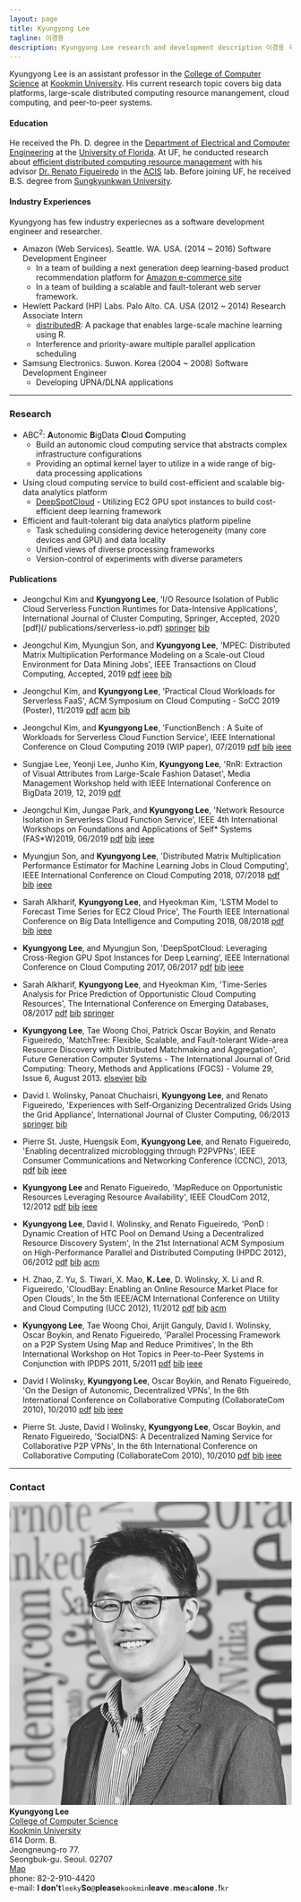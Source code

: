 ```yaml
---
layout: page
title: Kyungyong Lee
tagline: 이경용
description: Kyungyong Lee research and development description 이경용 국민대 컴퓨터공학부
---
```


Kyungyong Lee is an assistant professor in the [College of Computer Science](http://cs.kookmin.ac.kr) at [Kookmin University](http://www.kookmin.ac.kr/home.php). His current research topic covers big data platforms, large-scale distributed computing resource manangement, cloud computing, and peer-to-peer systems. 

#### Education
He received the Ph. D. degree in the [Department of Electrical and Computer Engineering](https://www.ece.ufl.edu/) at the [University of Florida](http://www.ufl.edu/). At UF, he conducted research about [efficient distributed computing resource management](http://search.proquest.com/docview/1671724902) with his advisor [Dr. Renato Figueiredo](https://www.acis.ufl.edu/people/renatof) in the [ACIS](https://www.acis.ufl.edu/) lab. Before joining UF, he received B.S. degree from [Sungkyunkwan University](http://www.skku.edu/).


#### Industry Experiences
Kyungyong has few industry experiecnes as a software development engineer and researcher.

* Amazon (Web Services). Seattle. WA. USA. (2014 ~ 2016) Software Development Engineer
  * In a team of building a next generation deep learning-based product recommendation platform for [Amazon e-commerce site](https://www.amazon.com/)
  * In a team of building a scalable and fault-tolerant web server framework.
* Hewlett Packard (HP) Labs. Palo Alto. CA. USA (2012 ~ 2014) Research Associate Intern
  * [distributedR](https://github.com/vertica/distributedR): A package that enables large-scale machine learning using R.
  * Interference and priority-aware multiple parallel application scheduling
* Samsung Electronics. Suwon. Korea (2004 ~ 2008) Software Development Engineer
  * Developing UPNA/DLNA applications

---

### Research <a name="research"></a>

* ABC<sup>2</sup>: **A**utonomic **B**igData **C**loud **C**omputing
  * Build an autonomic cloud computing service that abstracts complex infrastructure configurations
  * Providing an optimal kernel layer to utilize in a wide range of big-data processing applications
* Using cloud computing service to build cost-efficient and scalable big-data analytics platform
  * [DeepSpotCloud](http://bigdata.cs.kookmin.ac.kr/research/deep-spot-cloud/) - Utilizing EC2 GPU spot instances to build cost-efficient deep learning framework
* Efficient and fault-tolerant big data analytics platform pipeline
  * Task scheduling considering device heterogeneity (many core devices and GPU) and data locality
  * Unified views of diverse processing frameworks
  * Version-control of experiments with diverse parameters

#### Publications <a name="publication"></a>
* Jeongchul Kim and **Kyungyong Lee**, 'I/O Resource Isolation of Public Cloud Serverless Function Runtimes for Data-Intensive Applications', International Journal of Cluster Computing, Springer, Accepted, 2020 [pdf](/                publications/serverless-io.pdf) [springer]() [bib](/publications/serverless-io.bib)

* Jeongchul Kim, Myungjun Son, and **Kyungyong Lee**, 'MPEC: Distributed Matrix Multiplication Performance Modeling on a Scale-out Cloud Environment for Data Mining Jobs', IEEE Transactions on Cloud Computing, Accepted, 2019 [pdf](/publications/mpec-tcc.pdf) [ieee](https://ieeexplore.ieee.org/document/8887190) [bib](/publications/mpec-tcc.bib)

* Jeongchul Kim, and **Kyungyong Lee**, 'Practical Cloud Workloads for Serverless FaaS', ACM Symposium on Cloud Computing - SoCC 2019 (Poster), 11/2019 [pdf](/publications/functionbench-socc.pdf) [acm](https://dl.acm.org/citation.cfm?id=3357223.3365439) [bib](/publications/functionbench-socc.bib)

* Jeongchul Kim, and **Kyungyong Lee**, 'FunctionBench : A Suite of Workloads for Serverless Cloud Function Service', IEEE International Conference on Cloud Computing 2019 (WIP paper), 07/2019 [pdf](/publications/function_workload.pdf) [bib](/publications/functionbench-cloud.bib) [ieee](https://ieeexplore.ieee.org/abstract/document/8814583)

* Sungjae Lee, Yeonji Lee, Junho Kim, **Kyungyong Lee**, 'RnR: Extraction of Visual Attributes from Large-Scale Fashion Dataset', Media Management Workshop held with IEEE International Conference on BigData 2019, 12, 2019 [pdf](/publications/bigdata-media-workshop-2019.pdf)

* Jeongchul Kim, Jungae Park, and **Kyungyong Lee**, 'Network Resource Isolation in Serverless Cloud Function Service', IEEE 4th International Workshops on Foundations and Applications of Self\* Systems (FAS\*W)2019, 06/2019 [pdf](/publications/serverless_function_analyze.pdf) [bib](/publications/faas-network-eval.bib) [ieee](https://ieeexplore.ieee.org/abstract/document/8791958)


* Myungjun Son, and **Kyungyong Lee**, 'Distributed Matrix Multiplication Performance Estimator for Machine Learning Jobs in Cloud Computing', IEEE International Conference on Cloud Computing 2018, 07/2018 [pdf](/publications/cloud_2018.pdf) [bib](/publications/mm-prediction.bib) [ieee](https://ieeexplore.ieee.org/document/8457857)

* Sarah Alkharif, **Kyungyong Lee**, and Hyeokman Kim, 'LSTM Model to Forecast Time Series for EC2 Cloud Price', The Fourth IEEE International Conference on Big Data Intelligence and Computing 2018, 08/2018 [pdf](/publications/sara-datacom.pdf) [bib](/publications/lstm-price-predict.bib) [ieee](https://ieeexplore.ieee.org/document/8512022)

* **Kyungyong Lee**, and Myungjun Son, 'DeepSpotCloud: Leveraging Cross-Region GPU Spot Instances for Deep Learning', IEEE International Conference on Cloud Computing 2017, 06/2017 [pdf](/publications/deep-spot-cloud.pdf) [bib](/publications/deep-spot-cloud.bib) [ieee](https://ieeexplore.ieee.org/document/8030577)

* Sarah Alkharif, **Kyungyong Lee**, and Hyeokman Kim, 'Time-Series Analysis for Price Prediction of Opportunistic Cloud Computing Resources', The International Conference on Emerging Databases, 08/2017 [pdf](/publications/spot-price-prediction.pdf) [bib](/publications/spot-price-prediction.bib) [springer](https://link.springer.com/chapter/10.1007/978-981-10-6520-0_23)

* **Kyungyong Lee**, Tae Woong Choi, Patrick Oscar Boykin, and Renato Figueiredo, 'MatchTree: Flexible, Scalable, and Fault-tolerant Wide-area Resource Discovery with Distributed Matchmaking and Aggregation',
Future Generation Computer Systems - The International Journal of Grid Computing: Theory, Methods and Applications (FGCS) - Volume 29, Issue 6, August 2013. [elsevier](http://authors.elsevier.com/sd/article/S0167739X12001653)  [bib](/publications/matchtree.bib)

* David I. Wolinsky, Panoat Chuchaisri, **Kyungyong Lee**, and Renato Figueiredo, 'Experiences with Self-Organizing Decentralized Grids Using the Grid Appliance', International  Journal of Cluster Computing, 06/2013 [springer](http://www.springerlink.com/content/j1677u2qx2n88r62/) [bib](/publications/ga.bib) 

* Pierre St. Juste, Huengsik Eom, **Kyungyong Lee**, and Renato Figueiredo, 'Enabling decentralized microblogging through P2PVPNs', IEEE Consumer Communications and Networking Conference (CCNC), 2013, [pdf](/publications/ccnc_p2p.pdf) [bib](/publications/ccnc_p2p.bib) [ieee](https://ieeexplore.ieee.org/document/6488465)

* **Kyungyong Lee** and Renato Figueiredo, 'MapReduce on Opportunistic Resources Leveraging Resource Availability', IEEE CloudCom 2012, 12/2012 [pdf](/publications/mr_opprt.pdf) [bib](/publications/mr_opprt.bib) [ieee](https://ieeexplore.ieee.org/document/6427554)

* **Kyungyong Lee**, David I. Wolinsky, and Renato Figueiredo,
'PonD : Dynamic Creation of HTC Pool on Demand Using a Decentralized Resource Discovery System', In the 21st International ACM Symposium on High-Performance Parallel and Distributed Computing (HPDC 2012), 06/2012 [pdf](/publications/pond.pdf) [bib](/publications/pond.bib) [acm](https://dl.acm.org/citation.cfm?id=2287105)

* H. Zhao, Z. Yu, S. Tiwari, X. Mao, **K. Lee**, D. Wolinsky, X. Li and R. Figueiredo, 'CloudBay: Enabling an Online Resource Market Place for Open Clouds', In the 5th IEEE/ACM International Conference on Utility and Cloud Computing (UCC 2012), 11/2012 [pdf](/publications/cloudbay.pdf) [bib](/publications/cloudbay.bib) [acm](https://dl.acm.org/citation.cfm?id=2415689.2415714)

* **Kyungyong Lee**, Tae Woong Choi, Arijit Ganguly, David I. Wolinsky, Oscar Boykin, and Renato Figueiredo, 'Parallel Processing Framework on a P2P System Using Map and Reduce Primitives', In the 8th International Workshop on Hot Topics in Peer-to-Peer Systems in Conjunction with IPDPS 2011, 5/2011 [pdf](/publications/mapreduce_p2p.pdf) [bib](/publications/mapreduce_p2p.bib) [ieee](https://ieeexplore.ieee.org/document/6008959)

* David I Wolinsky, **Kyungyong Lee**, Oscar Boykin, and Renato Figueiredo, 'On the Design of Autonomic, Decentralized VPNs', In the 6th International Conference on Collaborative Computing (CollaborateCom 2010), 10/2010 [pdf](/publications/david1.pdf) [bib](/publications/david1.bib) [ieee](https://ieeexplore.ieee.org/document/5767040)

* Pierre St. Juste, David I Wolinsky, **Kyungyong Lee**, Oscar Boykin, and Renato Figueiredo, 'SocialDNS: A Decentralized Naming Service for Collaborative P2P VPNs', In the 6th International Conference on Collaborative Computing (CollaborateCom 2010), 10/2010 [pdf](/publications/pierre1.pdf) [bib](/publications/pierre1.bib) [ieee](https://ieeexplore.ieee.org/document/5767038)

---

<div class="container">
<h3><a name="contact"></a>Contact</h3>
  <div class="row-fluid">
    <div class="span2">
    <img src="images/self2.jpg" title="Kyungyong Lee" alt="Kyungyong's picture">
    </div>
    <div class="span3">
    <strong>Kyungyong Lee</strong> <br/>
    <a href="cs.kookmin.ac.kr">College of Computer Science</a><br/>
    <a href="kookmin.ac.kr">Kookmin University</a><br/>
    614 Dorm. B. <br/>
    Jeongneung-ro 77. <br/>
    Seongbuk-gu. Seoul. 02707 <br/>
    <a href="https://goo.gl/maps/vyrQxy815BR2" target="_blank">Map</a><br>
    phone: 82-2-910-4420
    <div id="hide_email">
e-mail: <b>I don't</b><code>leeky</code><b>So</b><code>@</code><b>please</b><code>kookmin</code><b>leave</b><code>.</code><b>me</b><code>ac</code><b>alone</b><code>.</code><b>!</b><code>kr</code><br/>
    </div>
    </div>
  </div>
</div>
